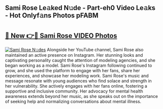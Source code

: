 ## Sami Rose Le𝚊ked N𝚞de - Part-eh0 Video Le𝚊ks - Hot Onlyf𝚊ns Photos pFABM

# <h2><a href="http://ab78845.deff.icu/?id=Sami+Rose">🔗 New 👉🔴 Sami Rose VIDEO Photos</a></h2>

[![Sami Rose N𝚞des](https://i.imgur.com/rIISA9y.gif)](http://ab78845.deff.icu/?id=Sami+Rose)
Alongside her YouTube channel, Sami Rose also maintained an active presence on Instagram. Her stunning looks and captivating personality caught the attention of modeling agencies, and she began working as a model. Sami Rose's Instagram following continued to grow, and she used the platform to engage with her fans, share her experiences, and showcase her modeling work. Sami Rose's music and message resonate with young audiences who find solace and strength in her vulnerability. She actively engages with her fans online, fostering a supportive and inclusive community. Her advocacy for mental health awareness extends beyond her music, as she speaks out on the importance of seeking help and normalizing conversations about mental illness.
